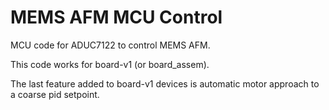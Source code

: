 MEMS AFM MCU Control 
====================

MCU code for ADUC7122 to control MEMS AFM.

This code works for board-v1 (or board_assem).

The last feature added to board-v1 devices is automatic motor approach to a coarse pid setpoint.
